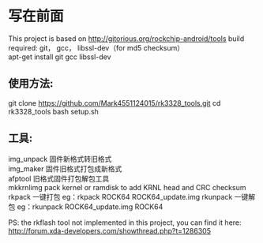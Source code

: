 # 写在前面

This project is based on http://gitorious.org/rockchip-android/tools
build required: git， gcc， libssl-dev（for md5 checksum）  
apt-get install  git gcc libssl-dev

## 使用方法:

git clone https://github.com/Mark4551124015/rk3328_tools.git
cd rk3328_tools
bash setup.sh

## 工具:

img_unpack  固件新格式转旧格式   
img_maker	固件旧格式打包成新格式  
afptool		旧格式固件打包解包工具  
mkkrnlimg   pack kernel or ramdisk to add KRNL head and CRC checksum
rkpack      一键打包 eg：rkpack ROCK64 ROCK64_update.img
rkunpack    一键解包 eg：rkunpack ROCK64_update.img ROCK64


PS: the rkflash tool not implemented in this project, you can find it here: http://forum.xda-developers.com/showthread.php?t=1286305
